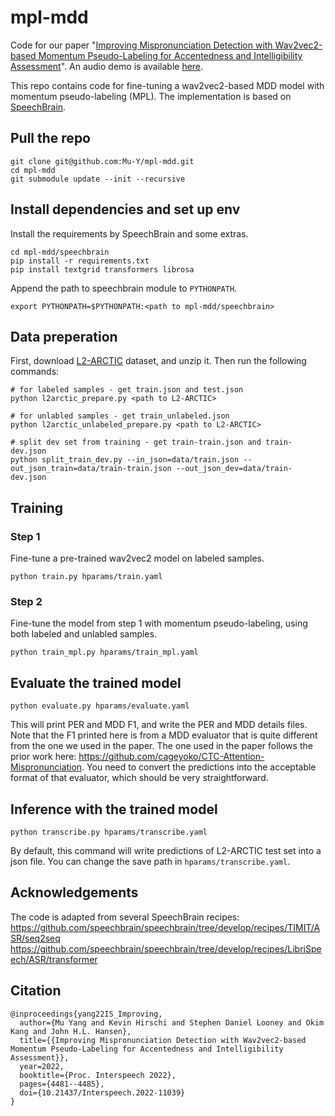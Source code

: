 # mpl-mdd

Code for our paper "[Improving Mispronunciation Detection with Wav2vec2-based Momentum Pseudo-Labeling for Accentedness and Intelligibility Assessment](https://arxiv.org/abs/2203.15937)". An audio demo is available [here](https://mu-y.github.io/speech_samples/mdd_IS22/). 

This repo contains code for fine-tuning a wav2vec2-based MDD model with momentum pseudo-labeling (MPL). The implementation is based on [SpeechBrain](https://github.com/speechbrain/speechbrain).

## Pull the repo
```
git clone git@github.com:Mu-Y/mpl-mdd.git
cd mpl-mdd
git submodule update --init --recursive
```

## Install dependencies and set up env
Install the requirements by SpeechBrain and some extras.
```
cd mpl-mdd/speechbrain
pip install -r requirements.txt
pip install textgrid transformers librosa
```
Append the path to speechbrain module to `PYTHONPATH`.
```
export PYTHONPATH=$PYTHONPATH:<path to mpl-mdd/speechbrain>
```

## Data preperation
First, download [L2-ARCTIC](https://psi.engr.tamu.edu/l2-arctic-corpus/) dataset, and unzip it. Then run the following commands:
```
# for labeled samples - get train.json and test.json
python l2arctic_prepare.py <path to L2-ARCTIC>

# for unlabled samples - get train_unlabeled.json
python l2arctic_unlabeled_prepare.py <path to L2-ARCTIC>

# split dev set from training - get train-train.json and train-dev.json
python split_train_dev.py --in_json=data/train.json --out_json_train=data/train-train.json --out_json_dev=data/train-dev.json
```



## Training
### Step 1
Fine-tune a pre-trained wav2vec2 model on labeled samples.
```
python train.py hparams/train.yaml
```
### Step 2
Fine-tune the model from step 1 with momentum pseudo-labeling, using both labeled and unlabled samples.
```
python train_mpl.py hparams/train_mpl.yaml
```

## Evaluate the trained model
```
python evaluate.py hparams/evaluate.yaml
```
This will print PER and MDD F1, and write the PER and MDD details files. Note that the F1 printed here is from a MDD evaluator that is quite different from the one we used in the paper. The one used in the paper follows the prior work here: https://github.com/cageyoko/CTC-Attention-Mispronunciation. You need to convert the predictions into the acceptable format of that evaluator, which should be very straightforward.

## Inference with the trained model
```
python transcribe.py hparams/transcribe.yaml
```
By default, this command will write predictions of L2-ARCTIC test set into a json file. You can change the save path in `hparams/transcribe.yaml`.

## Acknowledgements
The code is adapted from several SpeechBrain recipes:
https://github.com/speechbrain/speechbrain/tree/develop/recipes/TIMIT/ASR/seq2seq
https://github.com/speechbrain/speechbrain/tree/develop/recipes/LibriSpeech/ASR/transformer

## Citation
```
@inproceedings{yang22IS_Improving,
  author={Mu Yang and Kevin Hirschi and Stephen Daniel Looney and Okim Kang and John H.L. Hansen},
  title={{Improving Mispronunciation Detection with Wav2vec2-based Momentum Pseudo-Labeling for Accentedness and Intelligibility Assessment}},
  year=2022,
  booktitle={Proc. Interspeech 2022},
  pages={4481--4485},
  doi={10.21437/Interspeech.2022-11039}
}
```
